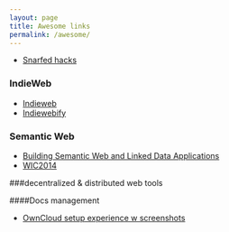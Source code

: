 ```yaml
---
layout: page
title: Awesome links
permalink: /awesome/
---
```


+ [Snarfed hacks](https://snarfed.org/software)

### IndieWeb

+ [Indieweb](http://indiewebcamp.com/)
+ [Indiewebify](http://indiewebify.me)

### Semantic Web

+ [Building Semantic Web and Linked Data Applications](http://notes.3kbo.com/about)
+ [WIC2014](http://wic2014.mimuw.edu.pl/wi/wi2014-topics)

###decentralized & distributed web tools


####Docs management

- [OwnCloud setup experience w screenshots](http://redecentralize.org/blog/2014/01/27/taking-back-the-cloud-with-owncloud.html)